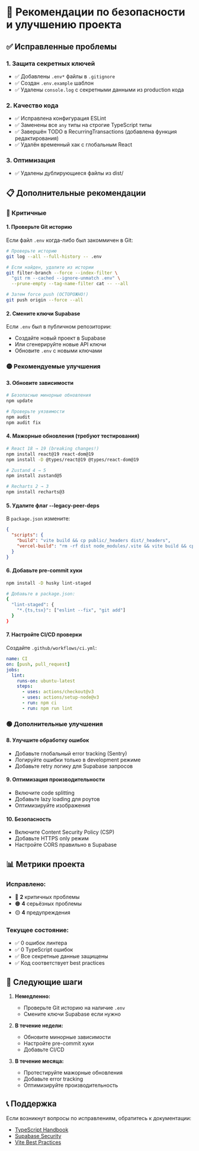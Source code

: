 # 🔐 Рекомендации по безопасности и улучшению проекта

## ✅ Исправленные проблемы

### 1. **Защита секретных ключей**
- ✅ Добавлены `.env*` файлы в `.gitignore`
- ✅ Создан `.env.example` шаблон
- ✅ Удалены `console.log` с секретными данными из production кода

### 2. **Качество кода**
- ✅ Исправлена конфигурация ESLint
- ✅ Заменены все `any` типы на строгие TypeScript типы
- ✅ Завершён TODO в RecurringTransactions (добавлена функция редактирования)
- ✅ Удалён временный хак с глобальным React

### 3. **Оптимизация**
- ✅ Удалены дублирующиеся файлы из dist/

## 📋 Дополнительные рекомендации

### 🔴 Критичные

#### 1. Проверьте Git историю
Если файл `.env` когда-либо был закоммичен в Git:
```bash
# Проверьте историю
git log --all --full-history -- .env

# Если найден, удалите из истории
git filter-branch --force --index-filter \
  "git rm --cached --ignore-unmatch .env" \
  --prune-empty --tag-name-filter cat -- --all

# Затем force push (ОСТОРОЖНО!)
git push origin --force --all
```

#### 2. Смените ключи Supabase
Если `.env` был в публичном репозитории:
- Создайте новый проект в Supabase
- Или сгенерируйте новые API ключи
- Обновите `.env` с новыми ключами

### 🟡 Рекомендуемые улучшения

#### 3. Обновите зависимости
```bash
# Безопасные минорные обновления
npm update

# Проверьте уязвимости
npm audit
npm audit fix
```

#### 4. Мажорные обновления (требуют тестирования)
```bash
# React 18 → 19 (breaking changes!)
npm install react@19 react-dom@19
npm install -D @types/react@19 @types/react-dom@19

# Zustand 4 → 5
npm install zustand@5

# Recharts 2 → 3
npm install recharts@3
```

#### 5. Удалите флаг --legacy-peer-deps
В `package.json` измените:
```json
{
  "scripts": {
    "build": "vite build && cp public/_headers dist/_headers",
    "vercel-build": "rm -rf dist node_modules/.vite && vite build && cp public/_headers dist/_headers"
  }
}
```

#### 6. Добавьте pre-commit хуки
```bash
npm install -D husky lint-staged

# Добавьте в package.json:
{
  "lint-staged": {
    "*.{ts,tsx}": ["eslint --fix", "git add"]
  }
}
```

#### 7. Настройте CI/CD проверки
Создайте `.github/workflows/ci.yml`:
```yaml
name: CI
on: [push, pull_request]
jobs:
  lint:
    runs-on: ubuntu-latest
    steps:
      - uses: actions/checkout@v3
      - uses: actions/setup-node@v3
      - run: npm ci
      - run: npm run lint
```

### 🟢 Дополнительные улучшения

#### 8. Улучшите обработку ошибок
- Добавьте глобальный error tracking (Sentry)
- Логируйте ошибки только в development режиме
- Добавьте retry логику для Supabase запросов

#### 9. Оптимизация производительности
- Включите code splitting
- Добавьте lazy loading для роутов
- Оптимизируйте изображения

#### 10. Безопасность
- Включите Content Security Policy (CSP)
- Добавьте HTTPS only режим
- Настройте CORS правильно в Supabase

## 📊 Метрики проекта

### Исправлено:
- 🔴 **2** критичных проблемы
- 🟠 **4** серьёзных проблемы
- 🟡 **4** предупреждения

### Текущее состояние:
- ✅ 0 ошибок линтера
- ✅ 0 TypeScript ошибок
- ✅ Все секретные данные защищены
- ✅ Код соответствует best practices

## 🚀 Следующие шаги

1. **Немедленно:**
   - Проверьте Git историю на наличие `.env`
   - Смените ключи Supabase если нужно
   
2. **В течение недели:**
   - Обновите минорные зависимости
   - Настройте pre-commit хуки
   - Добавьте CI/CD

3. **В течение месяца:**
   - Протестируйте мажорные обновления
   - Добавьте error tracking
   - Оптимизируйте производительность

## 📞 Поддержка

Если возникнут вопросы по исправлениям, обратитесь к документации:
- [TypeScript Handbook](https://www.typescriptlang.org/docs/)
- [Supabase Security](https://supabase.com/docs/guides/auth/managing-user-data)
- [Vite Best Practices](https://vitejs.dev/guide/best-practices.html)

